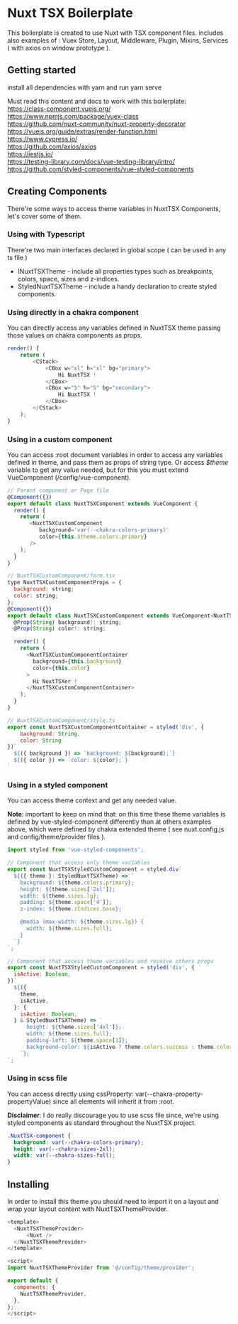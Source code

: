 # Nuxt TSX Boilerplate

This boilerplate is created to use Nuxt with TSX component files. 
includes also examples of : Vuex Store, Layout, Middleware, Plugin, Mixins, Services ( with axios on window prototype ).


## Getting started

install all dependencies with yarn and run yarn serve

Must read this content and docs to work with this boilerplate:  
https://class-component.vuejs.org/ <br/>
https://www.npmjs.com/package/vuex-class <br/>
https://github.com/nuxt-community/nuxt-property-decorator <br/>
https://vuejs.org/guide/extras/render-function.html <br/>
https://www.cypress.io/ <br/>
https://github.com/axios/axios <br/>
https://jestjs.io/ <br/>
https://testing-library.com/docs/vue-testing-library/intro/ <br/>
https://github.com/styled-components/vue-styled-components <br/>

## Creating Components

There're some ways to access theme variables in NuxtTSX Components, let's cover some of them.

### Using with Typescript

There're two main interfaces declared in global scope ( can be used in any ts file )

- INuxtTSXTheme - include all properties types such as breakpoints, colors, space, sizes and z-indices.
- StyledNuxtTSXTheme - include a handy declaration to create styled components.

### Using directly in a chakra component

You can directly access any variables defined in NuxtTSX theme passing those values on chakra components as props.

```javascript
render() {
    return (
        <CStack>
            <CBox w="xl" h="xl" bg="primary">
                Hi NuxtTSX !
            </CBox>
            <CBox w="5" h="5" bg="secondary">
                Hi NuxtTSX !
            </CBox>
        </CStack>
    );
}
```

### Using in a custom component

You can access :root document variables in order to access any variables defined in theme, and pass them as props of string type.
Or access _$theme_ variable to get any value needed, but for this you must extend VueComponent (/config/vue-component).

```javascript
// Parent component or Page file
@Component({})
export default class NuxtTSXComponent extends VueComponent {
  render() {
    return (
       <NuxtTSXCustomComponent
          background='var(--chakra-colors-primary)'
          color={this.$theme.colors.primary}
       />
    );
  }
}

// NuxtTSXCustomComponent/form.tsx
type NuxtTSXCustomComponentProps = {
  background: string;
  color: string;
};
@Component({})
export default class NuxtTSXCustomComponent extends VueComponent<NuxtTSXCustomComponentProps> {
  @Prop(String) background!: string;
  @Prop(String) color!: string;

  render() {
    return (
      <NuxtTSXCustomComponentContainer
        background={this.background}
        color={this.color}
      >
        Hi NuxtTSXer !
      </NuxtTSXCustomComponentContainer>
    );
  }
}

// NuxtTSXCustomComponent/style.ts
export const NuxtTSXCustomComponentContainer = styled('div', {
    background: String,
    color: String
})`
  ${({ background }) => `background: ${background};`}
  ${({ color }) => `color: ${color};`}
`
```

### Using in a styled component

You can access theme context and get any needed value.

**Note**: important to keep on mind that: on this time these theme variables is defined by vue-styled-component differently than at others examples above, which were defined by chakra extended theme ( see nuxt.config.js and config/theme/provider files ).

```javascript
import styled from 'vue-styled-components';

// Component that access only theme variables
export const NuxtTSXStyledCustomComponent = styled.div`
  ${({ theme }: StyledNuxtTSXTheme) => `
    background: ${theme.colors.primary};
    height: ${theme.sizes['2xl']};
    width: ${theme.sizes.lg};
    padding: ${theme.space['4']};
    z-index: ${theme.zIndices.base};

    @media (max-width: ${theme.sizes.lg}) { 
      width: ${theme.sizes.full};
    }
  `}
`;

// Component that access theme variables and receive others props
export const NuxtTSXStyledCustomComponent = styled('div', {
  isActive: Boolean,
})`
  ${({
    theme,
    isActive,
  }: {
    isActive: Boolean,
  } & StyledNuxtTSXTheme) => `
      height: ${theme.sizes['4xl']};
      width: ${theme.sizes.full};
      padding-left: ${theme.space[1]};
      background-color: ${isActive ? theme.colors.success : theme.colors.error};
    `};
`;
```

### Using in scss file

You can access directly using cssProperty: var(--chakra-property-propertyValue) since all elements will inherit it from :root.

**Disclaimer**: I do really discourage you to use scss file since, we're using styled components as standard throughout the NuxtTSX project.

```css
.NuxtTSX-component {
  background: var(--chakra-colors-primary);
  height: var(--chakra-sizes-2xl);
  width: var(--chakra-sizes-full);
}
```

## Installing

In order to install this theme you should need to import it on a layout and wrap your layout content with NuxtTSXThemeProvider.

```javascript
<template>
  <NuxtTSXThemeProvider>
      <Nuxt />
  </NuxtTSXThemeProvider>
</template>

<script>
import NuxtTSXThemeProvider from '@/config/theme/provider';

export default {
  components: {
    NuxtTSXThemeProvider,
  },
};
</script>
```
